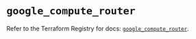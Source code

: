 # `google_compute_router`

Refer to the Terraform Registry for docs: [`google_compute_router`](https://registry.terraform.io/providers/hashicorp/google/5.19.0/docs/resources/compute_router).
